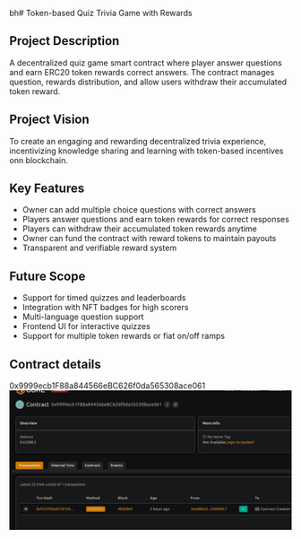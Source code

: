 bh# Token-based Quiz  Trivia Game with Rewards

## Project Description
A decentralized quiz game smart contract where player answer questions and earn ERC20 token rewards correct answers. The contract manages question, rewards distribution, and allow users withdraw their accumulated token reward.

## Project Vision
To create an engaging and rewarding decentralized trivia experience, incentivizing knowledge sharing and learning with token-based incentives onn blockchain.

## Key Features
- Owner can add multiple choice questions with correct answers
- Players answer questions and earn token rewards for correct responses
- Players can withdraw their accumulated token rewards anytime
- Owner can fund the contract with reward tokens to maintain payouts
- Transparent and verifiable reward system

## Future Scope
- Support for timed quizzes and leaderboards
- Integration with NFT badges for high scorers
- Multi-language question support
- Frontend UI for interactive quizzes
- Support for multiple token rewards or fiat on/off ramps

## Contract details
0x9999ecb1F88a844566eBC626f0da565308ace061![alt text](image.png)

